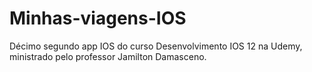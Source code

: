 # Minhas-viagens-IOS
Décimo segundo app IOS do curso Desenvolvimento IOS 12 na Udemy, ministrado pelo professor Jamilton Damasceno.
